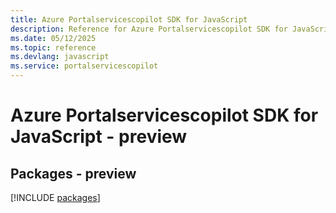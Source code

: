 ```yaml
---
title: Azure Portalservicescopilot SDK for JavaScript
description: Reference for Azure Portalservicescopilot SDK for JavaScript
ms.date: 05/12/2025
ms.topic: reference
ms.devlang: javascript
ms.service: portalservicescopilot
---
```

# Azure Portalservicescopilot SDK for JavaScript - preview
## Packages - preview
[!INCLUDE [packages](portalservicescopilot-index.md)]